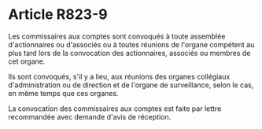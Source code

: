 # Article R823-9

Les commissaires aux comptes sont convoqués à toute assemblée d'actionnaires ou d'associés ou à toutes réunions de l'organe compétent au plus tard lors de la convocation des actionnaires, associés ou membres de cet organe.

Ils sont convoqués, s'il y a lieu, aux réunions des organes collégiaux d'administration ou de direction et de l'organe de surveillance, selon le cas, en même temps que ces organes.

La convocation des commissaires aux comptes est faite par lettre recommandée avec demande d'avis de réception.
